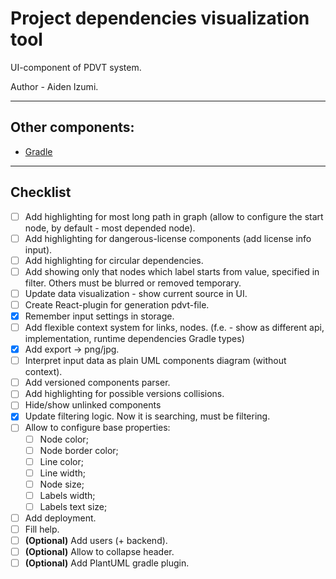 # Project dependencies visualization tool
UI-component of PDVT system.

Author - Aiden Izumi.

_________

## Other components:
* [Gradle](https://github.com/Flamesson/pdvt-gradle)


_________

## Checklist
* [ ] Add highlighting for most long path in graph (allow to configure the start node, by default - most depended node).
* [ ] Add highlighting for dangerous-license components (add license info input).
* [ ] Add highlighting for circular dependencies.
* [ ] Add showing only that nodes which label starts from value, specified in filter. Others must be blurred or removed temporary.
* [ ] Update data visualization - show current source in UI.
* [ ] Create React-plugin for generation pdvt-file.
* [X] Remember input settings in storage.
* [ ] Add flexible context system for links, nodes. (f.e. - show as different api, implementation, runtime dependencies Gradle types)
* [X] Add export -> png/jpg.
* [ ] Interpret input data as plain UML components diagram (without context).
* [ ] Add versioned components parser.
* [ ] Add highlighting for possible versions collisions.
* [ ] Hide/show unlinked components
* [X] Update filtering logic. Now it is searching, must be filtering.
* [ ] Allow to configure base properties:
    * [ ] Node color;
    * [ ] Node border color;
    * [ ] Line color;
    * [ ] Line width;
    * [ ] Node size;
    * [ ] Labels width;
    * [ ] Labels text size;
* [ ] Add deployment.
* [ ] Fill help.
* [ ] **(Optional)** Add users (+ backend).
* [ ] **(Optional)** Allow to collapse header.
* [ ] **(Optional)** Add PlantUML gradle plugin.